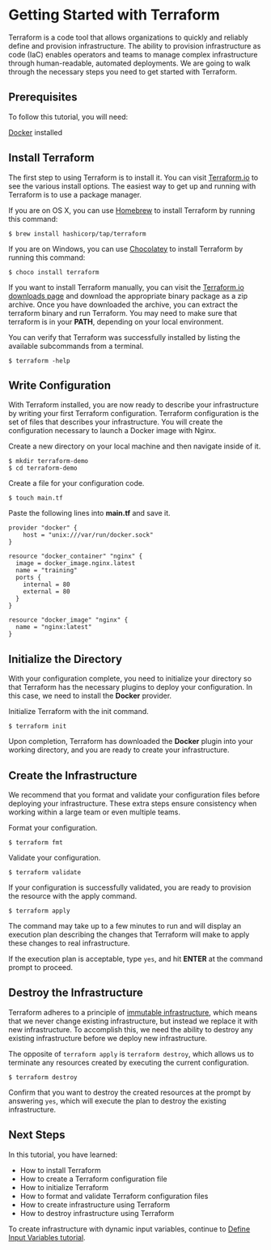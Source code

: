 # Getting Started with Terraform

Terraform is a code tool that allows organizations to quickly and reliably define and provision infrastructure. The ability to provision infrastructure as code (IaC) enables operators and teams to manage complex infrastructure through human-readable, automated deployments. We are going to walk through the necessary steps you need to get started with Terraform.

## Prerequisites
To follow this tutorial, you will need:

[Docker](https://docs.docker.com/get-docker/) installed

## Install Terraform

The first step to using Terraform is to install it. You can visit [Terraform.io](https://learn.hashicorp.com/tutorials/terraform/install-cli) to see the various install options. The easiest way to get up and running with Terraform is to use a package manager.

If you are on OS X, you can use [Homebrew](https://brew.sh/) to install Terraform by running this command:

```shell
$ brew install hashicorp/tap/terraform
```

If you are on Windows, you can use [Chocolatey](https://chocolatey.org/) to install Terraform by running this command:

```shell
$ choco install terraform
```

If you want to install Terraform manually, you can visit the [Terraform.io downloads page](https://www.terraform.io/downloads.html) and download the appropriate binary package as a zip archive. Once you have downloaded the archive, you can extract the terraform binary and run Terraform. You may need to make sure that terraform is in your **PATH**, depending on your local environment. 

You can verify that Terraform was successfully installed by listing the available subcommands from a terminal.

```shell
$ terraform -help
```

## Write Configuration

With Terraform installed, you are now ready to describe your infrastructure by writing your first Terraform configuration. Terraform configuration is the set of files that describes your infrastructure. You will create the configuration necessary to launch a Docker image with Nginx. 

Create a new directory on your local machine and then navigate inside of it.

```shell
$ mkdir terraform-demo
$ cd terraform-demo
```

Create a file for your configuration code.

```shell
$ touch main.tf
```

Paste the following lines into **main.tf** and save it.

```hcl
provider "docker" {
    host = "unix:///var/run/docker.sock"
}

resource "docker_container" "nginx" {
  image = docker_image.nginx.latest
  name = "training"
  ports {
    internal = 80
    external = 80
  }
}

resource "docker_image" "nginx" {
  name = "nginx:latest"
}
```

## Initialize the Directory

With your configuration complete, you need to initialize your directory so that Terraform has the necessary plugins to deploy your configuration. In this case, we need to install the **Docker** provider.

Initialize Terraform with the init command. 

```shell
$ terraform init
```

Upon completion, Terraform has downloaded the **Docker** plugin into your working directory, and you are ready to create your infrastructure.

## Create the Infrastructure

We recommend that you format and validate your configuration files before deploying your infrastructure. These extra steps ensure consistency when working within a large team or even multiple teams.

Format your configuration.

```shell
$ terraform fmt
```

Validate your configuration.

```shell
$ terraform validate
```

If your configuration is successfully validated, you are ready to provision the resource with the apply command. 

```shell
$ terraform apply
```

The command may take up to a few minutes to run and will display an execution plan describing the changes that Terraform will make to apply these changes to real infrastructure. 

If the execution plan is acceptable, type `yes`, and hit **ENTER** at the command prompt to proceed. 

## Destroy the Infrastructure

Terraform adheres to a principle of [immutable infrastructure](https://www.hashicorp.com/tao-of-hashicorp#immutability), which means that we never change existing infrastructure, but instead we replace it with new infrastructure. To accomplish this, we need the ability to destroy any existing infrastructure before we deploy new infrastructure.

The opposite of `terraform apply` is `terraform destroy`, which allows us to terminate any resources created by executing the current configuration.

```shell
$ terraform destroy
```

Confirm that you want to destroy the created resources at the prompt by answering `yes`, which will execute the plan to destroy the existing infrastructure.

## Next Steps

In this tutorial, you have learned:

- How to install Terraform
- How to create a Terraform configuration file
- How to initialize Terraform
- How to format and validate Terraform configuration files
- How to create infrastructure using Terraform
- How to destroy infrastructure using Terraform

To create infrastructure with dynamic input variables, continue to [Define Input Variables tutorial](https://learn.hashicorp.com/tutorials/terraform/aws-variables?in=terraform/aws-get-started).

